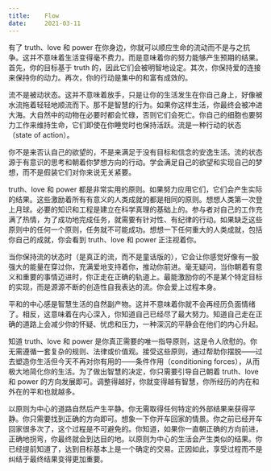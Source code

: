 ```yaml
---
title:    Flow
date:     2021-03-11
---
```


有了 truth、love 和 power 在你身边，你就可以顺应生命的流动而不是与之抗争。这并不意味着生活变得毫不费力。而是意味着你的努力能够产生预期的结果。首先，你的目标基于 truth 的，因此它们会被明智地设定。其次，你保持爱的连接来保持你的动力。再次，你的行动是集中的和富有成效的。

流不是被动状态。这并不意味着放手，只是让你的生活发生在你自己身上，好像被水流拖着轻轻地顺流而下。那不是智慧的行为。如果你这样生活，你最终会被冲进大海。大自然中的动物在必要时都会忙碌，否则它们会死亡。你自己的细胞也要努力工作来维持生命，它们即使在你睡觉时也保持活跃。流是一种行动的状态（state of action）。

你不是来否认自己的欲望的，不是来满足于没有目标和信念的安逸生活。流的状态源于有意识的思考和朝着你梦想方向的行动。学会满足自己的欲望和实现自己的梦想，而不是假装它们对你来说无关紧要。

truth、love 和 power 都是非常实用的原则。如果努力应用它们，它们会产生实际的结果。这些激励着所有有意义的人类成就的都是相同的原则。想想人类第一次登上月球。必要的知识和工程是建立在科学真理的基础上的。参与者对自己的工作充满了热情，为了成功地完成任务，就需要有针对性、有纪律的行动。如果缺乏这些原则中的任何一个原则，任务就不可能成功。想想一下任何重大的人类成就，包括你自己的成就，你会看到 truth、love 和 power 正注视着你。

当你保持流的状态时（是真正的流，而不是童话版的），它会让你感觉好像有一股强大的能量在穿过你，充满爱地支持着你，推动你前进。毫无疑问，当你朝着有意义和重要的事情迈进时，你正走在正确的轨道上。最能激励你的不是某个特定目标的实现，而是源源不断的创造性自我表达的流。你会爱上过程本身。

平和的中心感是智慧生活的自然副产物。这并不意味着你就不会再经历负面情绪了。相反，这意味着在内心深入，你知道自己已经尽了最大努力。知道自己走在正确的道路上会减少你的怀疑、忧虑和压力，一种深沉的平静会在他们的内心升起。

知道 truth、love 和 power 是你真正需要的唯一指导原则，这是令人欣慰的。你无需遵循一套复杂的规则、法律或价值观。接受这些原则，通过帮助你摆脱——过去塑造你生活但今天不再对你有用的——条件作用（conditioning forces），从而极大地简化你的生活。为了做出智慧的决定，你只需要引导自己朝着 truth、love 和 power 的方向发展即可。调整得越好，你就变得越有智慧，你所经历的内在和外在的平和也就越多。

以原则为中心的道路自然后产生平静。你无需取得任何特定的外部结果来获得平静。你只需要找到正确的方向即可。想象一下你开车回家的情景。你之前已经开车回家很多次了，这个过程是不可避免的。你知道，如果你一直朝正确的方向前进，正确地拐弯，你最终就会到达目的地。以原则为中心的生活会产生类似的结果。你已经提前知道了，达到目标基本上是一个确定的交易。正因如此，享受过程而不是纠结于最终结果变得更加重要。